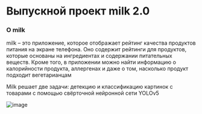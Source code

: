 # Выпускной проект milk 2.0
### О milk
milk – это приложение, которое отображает рейтинг качества продуктов питания на экране телефона. Оно содержит рейтинги для продуктов, которые основаны на ингредиентах и содержании питательных веществ. Кроме того, в приложении можно найти информацию о калорийности продукта, аллергенах и даже о том, насколько продукт подходит вегетарианцам

Milk решает две задачи: детекцию и классификацию картинок с товарами с помощью свёрточной нейронной сети YOLOv5

![image](https://user-images.githubusercontent.com/63643499/223187352-68d592f2-b21e-4150-b250-1b3fbc1d4779.png)
